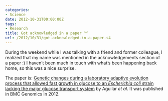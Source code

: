 ```yaml
---
categories:
- Science
date: 2012-10-31T00:00:00Z
tags:
- Research
title: Got acknowledged in a paper ^^
url: /2012/10/31/got-acknowledged-in-a-paper-s4
---
```


<p>During the weekend while I was talking with a friend and former colleague, I realized that my name was mentioned in the acknowledgements section of a paper :) I haven&#8217;t been much in touch with what&#8217;s been happening back home, so this was a nice surprise.</p>
<p>The paper is: <a href="http://www.biomedcentral.com/1471-2164/13/385">Genetic changes during a laboratory adaptive evolution process that allowed fast growth in glucose to an <em>Escherichia coli</em> strain lacking the major glucose transport system</a> by Aguilar<em> et al</em>. It was published in BMC Genomics in 2012.</p>
